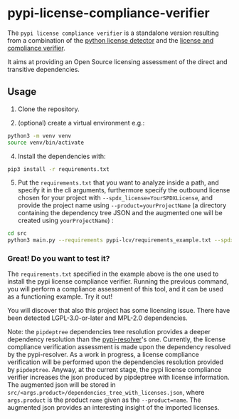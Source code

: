 # pypi-license-compliance-verifier

The `pypi license compliance verifier` is a standalone version resulting from a combination 
of the [python license detector](https://github.com/fasten-project/fasten/tree/main/analyzer/python-license-detector)
and the [license and compliance verifier](https://github.com/michelescarlato/LicenseComplianceVerifier).

It aims at providing an Open Source licensing assessment of the direct and transitive dependencies.

## Usage

1. Clone the repository.

2. (optional) create a virtual environment e.g.:

```bash
python3 -m venv venv
source venv/bin/activate
```

4. Install the dependencies with:

```bash
pip3 install -r requirements.txt
```

5. Put the `requirements.txt` that you want to analyze inside a path, and specify it in the cli arguments, 
furthermore specify the outbound license chosen for your project with `--spdx_license=YourSPDXLicense`, 
and provide the project name using `--product=yourProjectName` (a directory containing the dependency tree JSON and the augmented one will be created using `yourProjectName`)  :

```bash
cd src
python3 main.py --requirements pypi-lcv/requirements_example.txt --spdx_license=Apache2.0 --product=pypi-lcv
```

### Great! Do you want to test it?
The `requirements.txt` specified in the example above is the one used to install the pypi license compliance verifier.
Running the previous command, you will perform a compliance assessment of this tool, and it can be used as a functioning example.
Try it out!

You will discover that also this project has some licensing issue. There have been detected LGPL-3.0-or-later and MPL-2.0 dependencies.


Note: the `pipdeptree` dependencies tree resolution provides a deeper dependency resolution than the [pypi-resolver](https://pypi.org/project/pypi-resolver/)'s one.
Currently, the license compliance verification assessment is made upon the dependency resolved by the pypi-resolver.
As a work in progress, a license compliance verification will be performed upon the dependencies resolution provided by 
`pipdeptree`. 
Anyway, at the current stage, the pypi license compliance verifier increases the json produced by pipdeptree with license information.
The augmented json will be stored in `src/<args.product>/dependencies_tree_with_licenses.json`, where `args.product` is the product `name` given as the `--product=name`.
The augmented json provides an interesting insight of the imported licenses.

